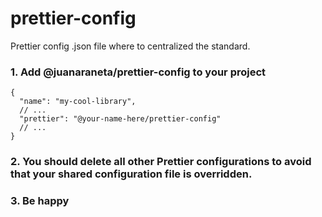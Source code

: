 # prettier-config

Prettier config .json file where to centralized the standard.

### 1. Add @juanaraneta/prettier-config to your project

```
{
  "name": "my-cool-library",
  // ...
  "prettier": "@your-name-here/prettier-config"
  // ...
}
```

### 2. You should delete all other Prettier configurations to avoid that your shared configuration file is overridden.

### 3. Be happy
